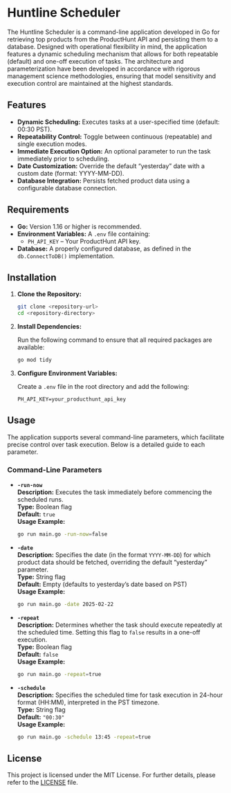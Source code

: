 # Huntline Scheduler

The Huntline Scheduler is a command-line application developed in Go for retrieving top products from the ProductHunt API and persisting them to a database. Designed with operational flexibility in mind, the application features a dynamic scheduling mechanism that allows for both repeatable (default) and one-off execution of tasks. The architecture and parameterization have been developed in accordance with rigorous management science methodologies, ensuring that model sensitivity and execution control are maintained at the highest standards.

## Features

- **Dynamic Scheduling:** Executes tasks at a user-specified time (default: 00:30 PST).
- **Repeatability Control:** Toggle between continuous (repeatable) and single execution modes.
- **Immediate Execution Option:** An optional parameter to run the task immediately prior to scheduling.
- **Date Customization:** Override the default “yesterday” date with a custom date (format: YYYY-MM-DD).
- **Database Integration:** Persists fetched product data using a configurable database connection.

## Requirements

- **Go:** Version 1.16 or higher is recommended.
- **Environment Variables:** A `.env` file containing:
  - `PH_API_KEY` – Your ProductHunt API key.
- **Database:** A properly configured database, as defined in the `db.ConnectToDB()` implementation.

## Installation

1. **Clone the Repository:**

   ```bash
   git clone <repository-url>
   cd <repository-directory>
   ```

2. **Install Dependencies:**

   Run the following command to ensure that all required packages are available:

   ```bash
   go mod tidy
   ```

3. **Configure Environment Variables:**

   Create a `.env` file in the root directory and add the following:

   ```env
   PH_API_KEY=your_producthunt_api_key
   ```

## Usage

The application supports several command-line parameters, which facilitate precise control over task execution. Below is a detailed guide to each parameter.

### Command-Line Parameters

- **`-run-now`**  
  **Description:** Executes the task immediately before commencing the scheduled runs.  
  **Type:** Boolean flag  
  **Default:** `true`  
  **Usage Example:**

  ```bash
  go run main.go -run-now=false
  ```

- **`-date`**  
  **Description:** Specifies the date (in the format `YYYY-MM-DD`) for which product data should be fetched, overriding the default “yesterday” parameter.  
  **Type:** String flag  
  **Default:** Empty (defaults to yesterday’s date based on PST)  
  **Usage Example:**

  ```bash
  go run main.go -date 2025-02-22
  ```

- **`-repeat`**  
  **Description:** Determines whether the task should execute repeatedly at the scheduled time. Setting this flag to `false` results in a one-off execution.  
  **Type:** Boolean flag  
  **Default:** `false`  
  **Usage Example:**

  ```bash
  go run main.go -repeat=true
  ```

- **`-schedule`**  
  **Description:** Specifies the scheduled time for task execution in 24-hour format (HH:MM), interpreted in the PST timezone.  
  **Type:** String flag  
  **Default:** `"00:30"`  
  **Usage Example:**

  ```bash
  go run main.go -schedule 13:45 -repeat=true
  ```

## License

This project is licensed under the MIT License. For further details, please refer to the [LICENSE](LICENSE) file.
